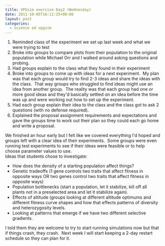 ```yaml
---
title: VPGsim exercise Day2 (Wednesday)
date: 2011-10-05T16:11:25+00:00
layout: post
categories:
  - science ed vpgsim
---
```

<div>
  <ol>
    <li>
      Reminded class of the experiment we set up last week and what we were trying to test
    </li>
    <li>
      Broke into groups to compare plots from their population to the original population while Michael Orr and I walked around asking questions and probing.
    </li>
    <li>
      Had groups explain to the class what they found in their experiment
    </li>
    <li>
      Broke into groups to come up with ideas for a next experiment.  My plan was that each group would try to find 2-3 ideas and share the ideas with the class.  That way groups who struggled to find ideas might use an idea from another group.  The reality was that each group had one or more good ideas and they'd basically settled on an idea before the time was up and were working out how to set up the experiment.
    </li>
    <li>
      Had each group explain their idea to the class and the class got to ask 2 questions (with no defense required).
    </li>
    <li>
      Explained the proposal assignment requirements and expectations and gave the groups time to work out their plan so they could each go home and write a proposal.
    </li>
  </ol>
</div>

<div>
  We finished an hour early but I felt like we covered everything I'd hoped and groups left with a clear idea of their experiments.  Some groups were even running test experiments to see if their ideas were feasible or to help choose parameter values to use.
</div>

<div>
</div>

<div>
  Ideas that students chose to investigate:
</div>

<div>
  <ul>
    <li>
      How does the density of a starting population affect things?
    </li>
    <li>
      Genetic tradeoffs (1 gene controls two traits that affect fitness in opposite ways OR two genes control two traits that affect fitness in opposite ways)
    </li>
    <li>
      Population bottlenecks (start a population, let it stabilize, kill off all plants not in a preselected area and let it stabilize again).
    </li>
    <li>
      Effects of altitude (groups looking at different altitude optimums and different fitness curve shapes and how that effects patterns of diversity and heterozygosity levels.
    </li>
    <li>
      Looking at patterns that emerge if we have two different selective gradients.
    </li>
  </ul>

  <p>
    I told them they are welcome to try to start running simulations now but that if things crash, they crash.  Next week I will start keeping a 2-day restart schedule so they can plan for it.
  </p>
</div>
